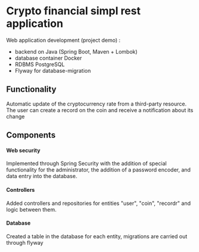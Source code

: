 # Crypto financial simpl rest application
Web application development (project demo) :
- backend on Java (Spring Boot, Maven + Lombok)
- database container Docker
- RDBMS PostgreSQL
- Flyway for database-migration

## Functionality
Automatic update of the cryptocurrency rate from a third-party resource. The user can create a record on the coin and receive a notification about its change

## Components


#### Web security
Implemented through Spring Security with the addition of special functionality for the administrator, the addition of a password encoder, and data entry into the database.


#### Controllers
Added controllers and repositories for entities "user", "coin", "recordr" and logic between them.


#### Database
Created a table in the database for each entity, migrations are carried out through flyway

